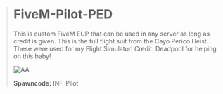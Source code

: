 > # FiveM-Pilot-PED
> This is custom FiveM EUP that can be used in any server as long as credit is given. This is the full flight suit from the Cayo Perico Heist. These were used for my Flight Simulator! Credit: Deadpool for helping on this baby!
> 
>  ![AA](https://cdn.discordapp.com/attachments/707792578141225052/796786646472720438/pilot.png)
> 
> **Spawncode:** INF_Pilot
